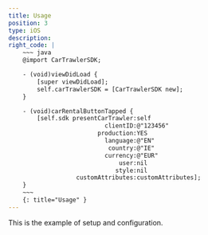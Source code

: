 ```yaml
---
title: Usage
position: 3
type: iOS
description:
right_code: |
    ~~~ java
    @import CarTrawlerSDK;

    - (void)viewDidLoad {
        [super viewDidLoad];
        self.carTrawlerSDK = [CarTrawlerSDK new];
    }

    - (void)carRentalButtonTapped {
        [self.sdk presentCarTrawler:self
                           clientID:@"123456"
                         production:YES
                           language:@"EN"
                            country:@"IE"
                           currency:@"EUR"
                               user:nil
                              style:nil
                   customAttributes:customAttributes];
    }
    ~~~
    {: title="Usage" }
---
```


This is the example of setup and configuration.
